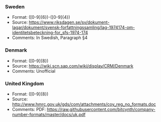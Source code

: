 ### Sweden
- Format: ([0-9]{6})-([0-9]{4})
- Source: https://www.riksdagen.se/sv/dokument-lagar/dokument/svensk-forfattningssamling/lag-1974174-om-identitetsbeteckning-for_sfs-1974-174
- Comments: In Swedish, Paragraph §4

### Denmark
- Format: ([0-9]{8})
- Source: https://wiki.scn.sap.com/wiki/display/CRM/Denmark
- Comments: Unofficial

### United Kingdom
- Format: ([0-9]{8})
- Source: http://www.hmrc.gov.uk/gds/com/attachments/coy_reg_no_formats.doc
- Comments: PDF: https://raw.githubusercontent.com/bitcynth/company-number-formats/master/docs/uk.pdf

